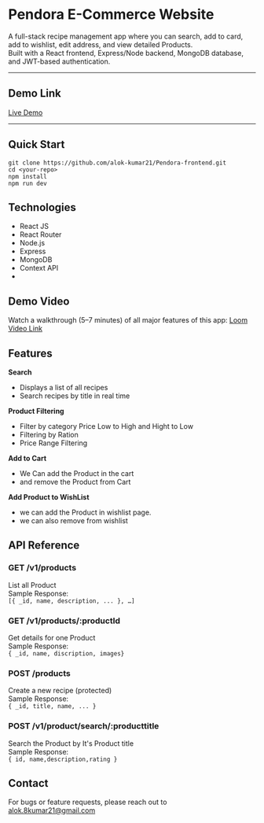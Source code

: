 # Pendora E-Commerce Website

A full-stack recipe management app where you can search, add to card, add to wishlist, edit address, and view detailed Products.  
Built with a React frontend, Express/Node backend, MongoDB database, and JWT-based authentication.

---

## Demo Link

[Live Demo](https://pendora-frontend.vercel.app/)

---

## Quick Start

```
git clone https://github.com/alok-kumar21/Pendora-frontend.git
cd <your-repo>
npm install
npm run dev

```

## Technologies

- React JS
- React Router
- Node.js
- Express
- MongoDB
- Context API
-

## Demo Video

Watch a walkthrough (5–7 minutes) of all major features of this app:
[Loom Video Link]()

## Features

**Search**

- Displays a list of all recipes
- Search recipes by title in real time

**Product Filtering**

- Filter by category Price Low to High and Hight to Low
- Filtering by Ration
- Price Range Filtering

**Add to Cart**

- We Can add the Product in the cart
- and remove the Product from Cart

**Add Product to WishList**

- we can add the Product in wishlist page.
- we can also remove from wishlist

## API Reference

### **GET /v1/products**<br>

List all Product<br>
Sample Response:<br>
`[{ _id, name, description, ... }, …]`

### **GET /v1/products/:productId**<br>

Get details for one Product<br>
Sample Response:<br>
`{ _id, name, discription, images}`

### **POST /products**<br>

Create a new recipe (protected)<br>
Sample Response:<br>
`{ _id, title, name, ... }`

### **POST /v1/product/search/:producttitle**<br>

Search the Product by It's Product title<br>
Sample Response:<br>
`{ id, name,description,rating }`

## Contact

For bugs or feature requests, please reach out to alok.8kumar21@gmail.com
